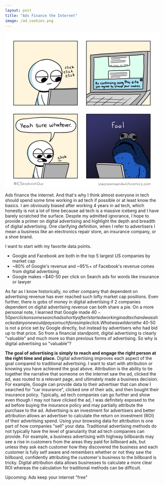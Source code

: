 ```yaml
---
layout: post
title: "Ads Finance the Internet"
image: /ad_cookies.png
---
```


![favorite ads webcomic](/assets/img/ad_cookies.png)

Ads finance the internet. And that's why I think almost everyone in tech should spend some time working in ad tech if possible or at least know the basics. I am obviously biased after working 4 years in ad tech, which honestly is not a lot of time because ad tech is a massive iceberg and I have barely scratched the surface. Despite my admitted ignorance, I hope to provide a primer on digital advertising and highlight the depth and breadth of digital advertising. One clarifying definition, when I refer to advertisers I mean a business like an electronics repair store, an insurance company, or a shoe brand.

I want to start with my favorite data points.
* Google and Facebook are both in the top 5 largest US companies by market cap
* ~80% of Google's revenue and ~95%+ of Facebook's revenue comes from digital advertising
* Google makes ~$40-50 per click on Search ads for words like insurance or lawyer

As far as I know historically, no other company that dependent on advertising revenue has ever reached such lofty market cap positions. Even further, there is gobs of money in digital advertising if 2 companies dependent on digital advertising revenue can both share a pie. On a more personal note, I learned that Google made $40-50 per click on some search ads shortly after I started working in ad tech and was shocked anyone would pay so much for a simple click. What was wilder is the ~$40-50 is not a price set by Google directly, but instead by advertisers who had bid up to that price. So from a financial standpoint, digital advertising is clearly "valuable" and much more so than previous forms of advertising. So why is digital advertising so "valuable"?

**The goal of advertising is simply to reach and engage the right person at the right time and place.** Digital advertising improves each aspect of the goal compared to traditional advertising. I want to start with attribution or knowing you have achieved the goal above. Attribution is the ability to tie together the narrative that someone on the internet saw the ad, clicked the ad, was routed to a relevant page, and ultimately made a business decision. For example, Google can provide data to their advertiser that can show I searched for "car insurance", clicked one of their ads, and then bought their insurance policy. Typically, ad tech companies can go further and show even though I may not have clicked the ad, I was definitely exposed to the ad before buying the insurance policy and may partially attribute the purchase to the ad. Advertising is an investment for advertisers and better attribution allows an advertiser to calculate the return on investment (ROI) of their advertising spend. Using your browsing data for attribution is one part of how companies "sell" your data. Traditional advertising methods do not typically have the level of granularity that ad tech companies can provide. For example, a business advertising with highway billboards may see a rise in customers from the areas they paid for billboard ads, but unless they ask each customer how they discovered the business and each customer is fully self aware and remembers whether or not they saw the billboard, confidently attributing the customer's business to the billboard is tricky. Digital attribution data allows businesses to calculate a more clear ROI whereas the calculation for traditional methods can be difficult.

Upcoming: Ads keep your internet "free"
